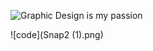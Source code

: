 ![Graphic Design is my passion](https://lh3.googleusercontent.com/fife/AAbDypBFqhwzKGlnjN37BwCC_Jao5a64PFhJIY6mD2-dnokbqsoiJYATKzrFmJ8HFz3nAlybmnzwETrIKN24OQbk9R6n2amqXrWEV5WGdonuK5b2PRFl0euzl0RRRvi0PTO9t6dF88trJ2hwPPOg9QM2E9u95q4FFk-UFv3hvDEJYZa-fNOkX0K5UehoSh4bnOlMTtXqwfFmu7TpqSkQugbmZvGZIJixOnjGr3565BTAh7Bh5O0VJ0RkNX69SHRB-Z6xyeN8_DnlTHgwsBGRvzf3KUiEwqu1Yu62ETQBDJTzhuUMfx8yfTMPXUVLXPFENq5B5F6iylpsEpONk2PwRPrNvaFZlczI47uCqSMR6ABAU27rGIA_bj8IN_tFq0C4TbkOAADgTg_jLXSROO5SW-aeztqHKXxonqojIUMQw7o9IMD1hLgkDpgWEo39EWCPFVDDtfGwMZYhLf6w6zCFEUhsGEwolJ9em__QUvZWhqT8BDKlUHB6-JAGjb_Qr9Dju0IWoaU7DMgS80Iu9y4L4Gapi39jmmq39TlHAgQ2CsiCKA-9IAm3Fuqcmd9hdcrGr0Js9CDIEQZuN4cknwrBvaKvvAT2A6eD414CbVy1EZDC3eR40G9u5nKVeRpw7gSo_fhD4QnU36s0cZc_sAaZjtfBj2l3HX_xthwxwxT758AXD9yWh6ZCXo-6XKuxhpZdeU7xg4y6Xm7Yt_SKKOQ9kD2adw2MjHwTAUSioi9L-g6ZkmX0j3MuMHlLtk46wmO_BsSNvXkst1_Nr_PxJhy9qOcVF-0pIiJEkc40gSgWaDGFuWgpa_WGoPEQDkwF8aD2ANFvkP1qc5sW9clsaST53FpHuvDzaiPWDqFWir3_yBPsR4sz2lLSW2wN4hItlzoZRNRxXSFwllTEIk1NdE4uhOnmbSvWIu9XymZdm_fB3LhCj-S3nM309ea_nXb3A9ikKs2f2aqSUKh4pzQGfSu-A_vJi-WW3wTzF42CkLh5E2p_rtP7wG5qj6o0c6-meKSCkSKEehBic1tIJ1OEy3pDmnl6pqJI9pyFfzX2Y2203HX92rfC2_C1udwDg0HdyrAXJFNthGXHnFFMYJAZY2nQ9q52SFkL5VWls1RYah-cbVVWQxE3lcythq-tFxHEtWD5IX7HKhVPn8-Oc29wym-98QY2vAfj3Piue7kRmPjHp10o3hVaFSinovrd3u8OcphzxfKb-V-UNYKfDbOzt3DLLheZiNGBILeaRrfILhUAU-K_CwJPt_q_-ugQj5X6CiTpExXPzYXSjRpczyraSiCApMgo-v-S0-GK6taIhqqri_SchKffxWVx_OYgJrjEJMrgVJLo5YqKxb1n9hIHKwchnK1qqSMKaTXfl3q2SThNUIYp3RxS0zZ9W_zwwZY1c1O9zVn8Q75_Hy7XDS9eEVP-4nHhusLCtJj27OSP6GxCDR2QxWW_IuTqOuND4EgXXmJd3nN86lhZiOza_boHQno7DtdiUIaQs0OnYNMzsobvomXk2PQ3mJmuVaJBuxmlH933sxIH-b9Fyo09HsyUbWiHR41Fk31jWsGDTSd9=w1920-h1012 "Graphic design is my passion")

![code](Snap2 (1).png)

<!--
**C091603/C091603** is a ✨ _special_ ✨ repository because its `README.md` (this file) appears on your GitHub profile.

Here are some ideas to get you started:

- 🔭 I’m currently working on ...
- 🌱 I’m currently learning ...
- 👯 I’m looking to collaborate on ...
- 🤔 I’m looking for help with ...
- 💬 Ask me about ...
- 📫 How to reach me: ...
- 😄 Pronouns: ...
- ⚡ Fun fact: ...
-->
